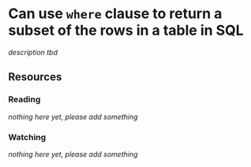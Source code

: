 # Can use `where` clause to return a subset of the rows in a table in SQL
_description tbd_
## Resources
### Reading
_nothing here yet, please add something_
### Watching
_nothing here yet, please add something_

